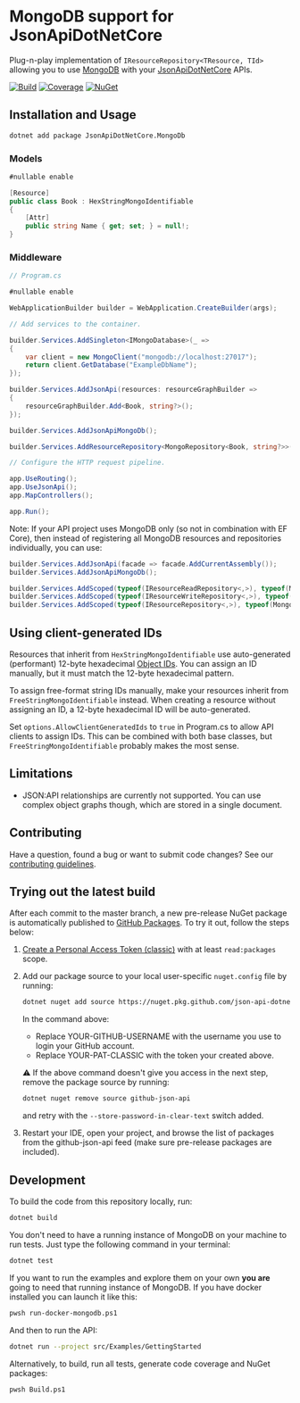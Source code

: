 # MongoDB support for JsonApiDotNetCore

Plug-n-play implementation of `IResourceRepository<TResource, TId>` allowing you to use [MongoDB](https://www.mongodb.com/) with your [JsonApiDotNetCore](https://github.com/json-api-dotnet/JsonApiDotNetCore) APIs.

[![Build](https://github.com/json-api-dotnet/JsonApiDotNetCore.MongoDb/actions/workflows/build.yml/badge.svg?branch=master)](https://github.com/json-api-dotnet/JsonApiDotNetCore.MongoDb/actions/workflows/build.yml?query=branch%3Amaster)
[![Coverage](https://codecov.io/gh/json-api-dotnet/JsonApiDotNetCore.MongoDb/branch/master/graph/badge.svg?token=QPVf8rii7l)](https://codecov.io/gh/json-api-dotnet/JsonApiDotNetCore.MongoDb)
[![NuGet](https://img.shields.io/nuget/v/JsonApiDotNetCore.MongoDb.svg)](https://www.nuget.org/packages/JsonApiDotNetCore.MongoDb/)

## Installation and Usage

```bash
dotnet add package JsonApiDotNetCore.MongoDb
```

### Models

```c#
#nullable enable

[Resource]
public class Book : HexStringMongoIdentifiable
{
    [Attr]
    public string Name { get; set; } = null!;
}
```

### Middleware

```c#
// Program.cs

#nullable enable

WebApplicationBuilder builder = WebApplication.CreateBuilder(args);

// Add services to the container.

builder.Services.AddSingleton<IMongoDatabase>(_ =>
{
    var client = new MongoClient("mongodb://localhost:27017");
    return client.GetDatabase("ExampleDbName");
});

builder.Services.AddJsonApi(resources: resourceGraphBuilder =>
{
    resourceGraphBuilder.Add<Book, string?>();
});

builder.Services.AddJsonApiMongoDb();

builder.Services.AddResourceRepository<MongoRepository<Book, string?>>();

// Configure the HTTP request pipeline.

app.UseRouting();
app.UseJsonApi();
app.MapControllers();

app.Run();
```

Note: If your API project uses MongoDB only (so not in combination with EF Core), then instead of
registering all MongoDB resources and repositories individually, you can use:

```c#
builder.Services.AddJsonApi(facade => facade.AddCurrentAssembly());
builder.Services.AddJsonApiMongoDb();

builder.Services.AddScoped(typeof(IResourceReadRepository<,>), typeof(MongoRepository<,>));
builder.Services.AddScoped(typeof(IResourceWriteRepository<,>), typeof(MongoRepository<,>));
builder.Services.AddScoped(typeof(IResourceRepository<,>), typeof(MongoRepository<,>));
```

## Using client-generated IDs
Resources that inherit from `HexStringMongoIdentifiable` use auto-generated (performant) 12-byte hexadecimal
[Object IDs](https://docs.mongodb.com/manual/reference/bson-types/#objectid).
You can assign an ID manually, but it must match the 12-byte hexadecimal pattern.

To assign free-format string IDs manually, make your resources inherit from `FreeStringMongoIdentifiable` instead.
When creating a resource without assigning an ID, a 12-byte hexadecimal ID will be auto-generated.

Set `options.AllowClientGeneratedIds` to `true` in Program.cs to allow API clients to assign IDs. This can be combined
with both base classes, but `FreeStringMongoIdentifiable` probably makes the most sense.

## Limitations

- JSON:API relationships are currently not supported. You can use complex object graphs though, which are stored in a single document.

## Contributing

Have a question, found a bug or want to submit code changes? See our [contributing guidelines](https://github.com/json-api-dotnet/JsonApiDotNetCore/blob/master/.github/CONTRIBUTING.md).

## Trying out the latest build

After each commit to the master branch, a new pre-release NuGet package is automatically published to [GitHub Packages](https://docs.github.com/en/packages/working-with-a-github-packages-registry/working-with-the-nuget-registry).
To try it out, follow the steps below:

1. [Create a Personal Access Token (classic)](https://docs.github.com/en/authentication/keeping-your-account-and-data-secure/managing-your-personal-access-tokens#creating-a-personal-access-token-classic) with at least `read:packages` scope.
1. Add our package source to your local user-specific `nuget.config` file by running:
   ```bash
   dotnet nuget add source https://nuget.pkg.github.com/json-api-dotnet/index.json --name github-json-api --username YOUR-GITHUB-USERNAME --password YOUR-PAT-CLASSIC
   ```
   In the command above:
   - Replace YOUR-GITHUB-USERNAME with the username you use to login your GitHub account.
   - Replace YOUR-PAT-CLASSIC with the token your created above.
   
   :warning: If the above command doesn't give you access in the next step, remove the package source by running:
   ```bash
   dotnet nuget remove source github-json-api
   ```
   and retry with the `--store-password-in-clear-text` switch added.
1. Restart your IDE, open your project, and browse the list of packages from the github-json-api feed (make sure pre-release packages are included).

## Development

To build the code from this repository locally, run:

```bash
dotnet build
```

You don't need to have a running instance of MongoDB on your machine to run tests. Just type the following command in your terminal:

```bash
dotnet test
```

If you want to run the examples and explore them on your own **you are** going to need that running instance of MongoDB. If you have docker installed you can launch it like this:

```bash
pwsh run-docker-mongodb.ps1
```

And then to run the API:

```bash
dotnet run --project src/Examples/GettingStarted
```

Alternatively, to build, run all tests, generate code coverage and NuGet packages:

```bash
pwsh Build.ps1
```
